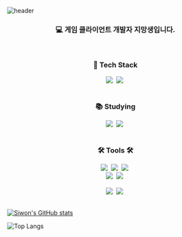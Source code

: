<!--타이틀 부분-->
![header](https://capsule-render.vercel.app/api?type=waving&color=gradient&height=300&section=header&text=Siwon's%20Hub&fontSize=90)

<!--내용 부분-->
<h3 align="center">💻 게임 클라이언트 개발자 지망생입니다.</h3>
<br>

<div align="center">
<h3 align="center">🤖 Tech Stack</h2>
  <img src="https://img.shields.io/badge/-C%23-000000?logo=Csharp&style=for-the-badge" />&nbsp
  <img src="https://img.shields.io/badge/unity-000000?style=for-the-badge&logo=unity&logoColor=white" />&nbsp

</div>

<br>

<h3 align="center">📚 Studying</h2>
<div align="center">
  <img src="https://img.shields.io/badge/-C++-000000?logo=c%2B%2B&style=for-the-badge" />&nbsp
    <img src="https://img.shields.io/badge/-Unreal-000000?logo=UnrealEngine&style=for-the-badge" />&nbsp
</div>

<br>

<h3 align="center">🛠 Tools 🛠</h3>
<div align="center">
  <img src="https://img.shields.io/badge/git-000000.svg?style=for-the-badge&logo=git&logoColor=white" />&nbsp
  <img src="https://img.shields.io/badge/github-000000.svg?style=for-the-badge&logo=github&logoColor=white" />&nbsp
  <img src="https://img.shields.io/badge/Notion-000000.svg?style=for-the-badge&logo=notion&logoColor=white" />&nbsp
</div>

<div align="center">
  <img src="https://img.shields.io/badge/slack-000000.svg?style=for-the-badge&logo=slack&logoColor=white" />&nbsp
  <img src="https://img.shields.io/badge/figma-000000.svg?style=for-the-badge&logo=figma&logoColor=white" />&nbsp
</div>

<br>

<div align="center">
  <img src="https://img.shields.io/badge/VSCode-2C2C32.svg?style=for-the-badge&logo=visual-code&logoColor=22ABF3" />&nbsp
  <img src="https://img.shields.io/badge/rider-2C2C32.svg?style=for-the-badge&logo=rider&logoColor=white" />&nbsp
</div>

<br>

  [![Siwon's GitHub stats](https://github-readme-stats.vercel.app/api?username=NearthYou)](https://github.com/anuraghazra/github-readme-stats)

  ![Top Langs](https://github-readme-stats.vercel.app/api/top-langs/?username=NearthYou&layout=compact)

